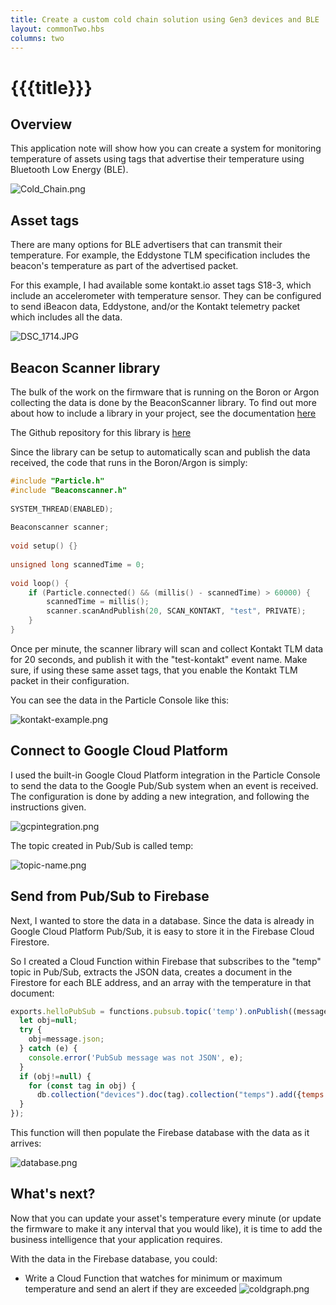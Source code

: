 ```yaml
---
title: Create a custom cold chain solution using Gen3 devices and BLE
layout: commonTwo.hbs
columns: two
---
```


# {{{title}}}
## Overview

This application note will show how you can create a system for monitoring temperature of assets using tags that advertise their temperature using Bluetooth Low Energy (BLE).

![Cold_Chain.png](/assets/images/support/Cold_Chain.png)

## Asset tags

There are many options for BLE advertisers that can transmit their temperature. For example, the Eddystone TLM specification includes the beacon's temperature as part of the advertised packet.

For this example, I had available some kontakt.io asset tags S18-3, which include an accelerometer with temperature sensor. They can be configured to send iBeacon data, Eddystone, and/or the Kontakt telemetry packet which includes all the data.

![DSC_1714.JPG](/assets/images/support/DSC_1714.JPG)

## Beacon Scanner library

The bulk of the work on the firmware that is running on the Boron or Argon collecting the data is done by the BeaconScanner library. To find out more about how to include a library in your project, see the documentation [here](/getting-started/device-os/firmware-libraries/#using-libraries)

The Github repository for this library is [here](https://github.com/particle-iot/beacon-scanner-library)

Since the library can be setup to automatically scan and publish the data received, the code that runs in the Boron/Argon is simply: 

```cpp
#include "Particle.h"  
#include "Beaconscanner.h"  
  
SYSTEM_THREAD(ENABLED);  
  
Beaconscanner scanner;  
  
void setup() {}  
  
unsigned long scannedTime = 0;  
  
void loop() {  
    if (Particle.connected() && (millis() - scannedTime) > 60000) {  
        scannedTime = millis();  
        scanner.scanAndPublish(20, SCAN_KONTAKT, "test", PRIVATE);  
    }  
}
```

Once per minute, the scanner library will scan and collect Kontakt TLM data for 20 seconds, and publish it with the "test-kontakt" event name. Make sure, if using these same asset tags, that you enable the Kontakt TLM packet in their configuration.

You can see the data in the Particle Console like this:

![kontakt-example.png](/assets/images/support/kontakt-example.png)

## Connect to Google Cloud Platform

I used the built-in Google Cloud Platform integration in the Particle Console to send the data to the Google Pub/Sub system when an event is received. The configuration is done by adding a new integration, and following the instructions given.

![gcpintegration.png](/assets/images/support/gcpintegration.png)

The topic created in Pub/Sub is called temp:

![topic-name.png](/assets/images/support/topic-name.png)

## Send from Pub/Sub to Firebase

Next, I wanted to store the data in a database. Since the data is already in Google Cloud Platform Pub/Sub, it is easy to store it in the Firebase Cloud Firestore. 

So I created a Cloud Function within Firebase that subscribes to the "temp" topic in Pub/Sub, extracts the JSON data, creates a document in the Firestore for each BLE address, and an array with the temperature in that document:

```js
exports.helloPubSub = functions.pubsub.topic('temp').onPublish((message) => {  
  let obj=null;  
  try {  
    obj=message.json;  
  } catch (e) {  
    console.error('PubSub message was not JSON', e);  
  }  
  if (obj!=null) {  
    for (const tag in obj) {  
      db.collection("devices").doc(tag).collection("temps").add({temps:obj[tag],created: admin.firestore.Timestamp.fromDate(new Date()) });   }  
  }  
});
```

This function will then populate the Firebase database with the data as it arrives:

![database.png](/assets/images/support/database.png)

## What's next?

Now that you can update your asset's temperature every minute (or update the firmware to make it any interval that you would like), it is time to add the business intelligence that your application requires.

With the data in the Firebase database, you could:

* Write a Cloud Function that watches for minimum or maximum temperature and send an alert if they are exceeded
![coldgraph.png](/assets/images/support/coldgraph.png)
